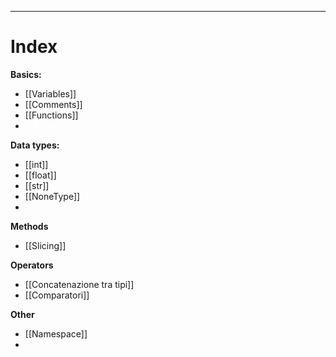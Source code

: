 ***
# Index

**Basics:**
- [[Variables]]
- [[Comments]]
- [[Functions]]
- 

**Data types:**
- [[int]]
- [[float]]
- [[str]]
- [[NoneType]]
- 

**Methods**
- [[Slicing]]

**Operators**
- [[Concatenazione tra tipi]]
- [[Comparatori]]

**Other**
- [[Namespace]]
- 